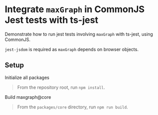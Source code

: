 # Integrate `maxGraph` in CommonJS Jest tests with ts-jest

Demonstrate how to run jest tests involving `maxGraph` with ts-jest, using CommonJS.

`jest-jsdom` is required as `maxGraph` depends on browser objects.

## Setup

Initialize all packages
> From the repository root, run `npm install`.
 
Build maxgraph@core
> From the `packages/core` directory, run `npm run build`.


